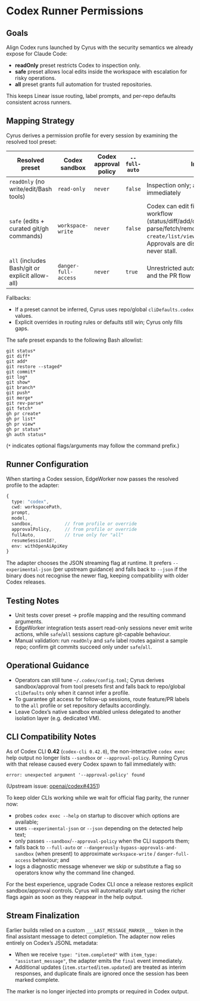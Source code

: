# Codex Runner Permissions

## Goals

Align Codex runs launched by Cyrus with the security semantics we already expose for Claude Code:

- **readOnly** preset restricts Codex to inspection only.
- **safe** preset allows local edits inside the workspace with escalation for risky operations.
- **all** preset grants full automation for trusted repositories.

This keeps Linear issue routing, label prompts, and per-repo defaults consistent across runners.

## Mapping Strategy

Cyrus derives a permission profile for every session by examining the resolved tool preset:

| Resolved preset | Codex sandbox | Codex approval policy | `--full-auto` | Intended behaviour |
|-----------------|---------------|------------------------|----------------|--------------------|
| `readOnly` (no write/edit/Bash tools) | `read-only` | `never` | `false` | Inspection only; any write or network request fails immediately |
| `safe` (edits + curated git/gh commands) | `workspace-write` | `never` | `false` | Codex can edit files and run the approved git/gh workflow (status/diff/add/commit/push/merge/log/show/rev-parse/fetch/remote + `gh pr create/list/view/status`, `gh auth status`). Approvals are disabled so non-interactive sessions never stall. |
| `all` (includes Bash/git or explicit allow-all) | `danger-full-access` | `never` | `true` | Unrestricted automation suitable for trusted repos and the PR flow |

Fallbacks:

- If a preset cannot be inferred, Cyrus uses repo/global `cliDefaults.codex` values.
- Explicit overrides in routing rules or defaults still win; Cyrus only fills gaps.

The safe preset expands to the following Bash allowlist:

```
git status*
git diff*
git add*
git restore --staged*
git commit*
git log*
git show*
git branch*
git push*
git merge*
git rev-parse*
git fetch*
gh pr create*
gh pr list*
gh pr view*
gh pr status*
gh auth status*
```

(`*` indicates optional flags/arguments may follow the command prefix.)

## Runner Configuration

When starting a Codex session, EdgeWorker now passes the resolved profile to the adapter:

```ts
{
  type: "codex",
  cwd: workspacePath,
  prompt,
  model,
  sandbox,            // from profile or override
  approvalPolicy,     // from profile or override
  fullAuto,           // true only for "all"
  resumeSessionId?,
  env: withOpenAiApiKey
}
```

The adapter chooses the JSON streaming flag at runtime. It prefers `--experimental-json` (per upstream guidance) and falls back to `--json` if the binary does not recognise the newer flag, keeping compatibility with older Codex releases.

## Testing Notes

- Unit tests cover preset → profile mapping and the resulting command arguments.
- EdgeWorker integration tests assert read-only sessions never emit write actions, while `safe`/`all` sessions capture git-capable behaviour.
- Manual validation: run `readOnly` and `safe` label routes against a sample repo; confirm git commits succeed only under `safe`/`all`.

## Operational Guidance

- Operators can still tune `~/.codex/config.toml`; Cyrus derives sandbox/approval from tool presets first and falls back to repo/global `cliDefaults` only when it cannot infer a profile.
- To guarantee git access for follow-up sessions, route feature/PR labels to the `all` profile or set repository defaults accordingly.
- Leave Codex’s native sandbox enabled unless delegated to another isolation layer (e.g. dedicated VM).

## CLI Compatibility Notes

As of Codex CLI **0.42** (`codex-cli 0.42.0`), the non-interactive `codex exec` help output no longer lists `--sandbox` or `--approval-policy`. Running Cyrus with that release caused every Codex spawn to fail immediately with:

```
error: unexpected argument '--approval-policy' found
```

(Upstream issue: [openai/codex#4351](https://github.com/openai/codex/issues/4351))

To keep older CLIs working while we wait for official flag parity, the runner now:

- probes `codex exec --help` on startup to discover which options are available;
- uses `--experimental-json` or `--json` depending on the detected help text;
- only passes `--sandbox`/`--approval-policy` when the CLI supports them;
- falls back to `--full-auto` or `--dangerously-bypass-approvals-and-sandbox` (when present) to approximate `workspace-write` / `danger-full-access` behaviour; and
- logs a diagnostic message whenever we skip or substitute a flag so operators know why the command line changed.

For the best experience, upgrade Codex CLI once a release restores explicit sandbox/approval controls. Cyrus will automatically start using the richer flags again as soon as they reappear in the help output.

## Stream Finalization

Earlier builds relied on a custom `___LAST_MESSAGE_MARKER___` token in the final assistant message to detect completion. The adapter now relies entirely on Codex’s JSONL metadata:

- When we receive `type: "item.completed"` with `item_type: "assistant_message"`, the adapter emits the `final` event immediately.
- Additional updates (`item.started`/`item.updated`) are treated as interim responses, and duplicate finals are ignored once the session has been marked complete.

The marker is no longer injected into prompts or required in Codex output.
